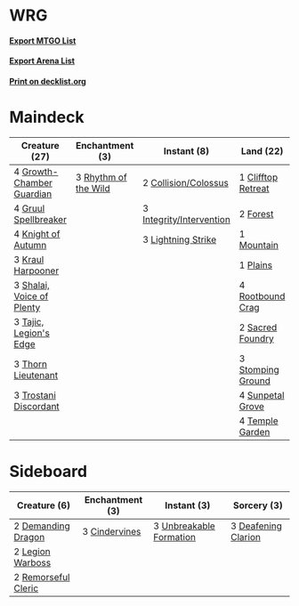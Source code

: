 # WRG

#### [Export MTGO List](../collection/WRG/WRG.txt)
#### [Export Arena List](../collection/WRG/WRG_arena.txt)
#### [Print on decklist.org](http://decklist.org/?deckmain=1%09Clifftop%20Retreat%0A2%09Collision/Colossus%0A2%09Forest%0A4%09Growth-Chamber%20Guardian%0A4%09Gruul%20Spellbreaker%0A3%09Integrity/Intervention%0A4%09Knight%20of%20Autumn%0A3%09Kraul%20Harpooner%0A3%09Lightning%20Strike%0A1%09Mountain%0A1%09Plains%0A3%09Rhythm%20of%20the%20Wild%0A4%09Rootbound%20Crag%0A2%09Sacred%20Foundry%0A3%09Shalai,%20Voice%20of%20Plenty%0A3%09Stomping%20Ground%0A4%09Sunpetal%20Grove%0A3%09Tajic,%20Legion's%20Edge%0A4%09Temple%20Garden%0A3%09Thorn%20Lieutenant%0A3%09Trostani%20Discordant&deckside=3%09Cindervines%0A3%09Deafening%20Clarion%0A2%09Demanding%20Dragon%0A2%09Legion%20Warboss%0A2%09Remorseful%20Cleric%0A3%09Unbreakable%20Formation)
# Maindeck

|                                           Creature (27)                                            |                                        Enchantment (3)                                        |                                            Instant (8)                                            |                                          Land (22)                                          |
|----------------------------------------------------------------------------------------------------|-----------------------------------------------------------------------------------------------|---------------------------------------------------------------------------------------------------|---------------------------------------------------------------------------------------------|
|4 [Growth-Chamber Guardian](http://gatherer.wizards.com/Pages/Card/Details.aspx?multiverseid=457272)|3 [Rhythm of the Wild](http://gatherer.wizards.com/Pages/Card/Details.aspx?multiverseid=457345)|2 [Collision/Colossus](http://gatherer.wizards.com/Pages/Card/Details.aspx?multiverseid=457367)    |1 [Clifftop Retreat](http://gatherer.wizards.com/Pages/Card/Details.aspx?multiverseid=443127)|
|4 [Gruul Spellbreaker](http://gatherer.wizards.com/Pages/Card/Details.aspx?multiverseid=457323)     |                                                                                               |3 [Integrity/Intervention](http://gatherer.wizards.com/Pages/Card/Details.aspx?multiverseid=452977)|2 [Forest](http://gatherer.wizards.com/Pages/Card/Details.aspx?multiverseid=439860)          |
|4 [Knight of Autumn](http://gatherer.wizards.com/Pages/Card/Details.aspx?multiverseid=452933)       |                                                                                               |3 [Lightning Strike](http://gatherer.wizards.com/Pages/Card/Details.aspx?multiverseid=383299)      |1 [Mountain](http://gatherer.wizards.com/Pages/Card/Details.aspx?multiverseid=439859)        |
|3 [Kraul Harpooner](http://gatherer.wizards.com/Pages/Card/Details.aspx?multiverseid=452886)        |                                                                                               |                                                                                                   |1 [Plains](http://gatherer.wizards.com/Pages/Card/Details.aspx?multiverseid=439856)          |
|3 [Shalai, Voice of Plenty](http://gatherer.wizards.com/Pages/Card/Details.aspx?multiverseid=442923)|                                                                                               |                                                                                                   |4 [Rootbound Crag](http://gatherer.wizards.com/Pages/Card/Details.aspx?multiverseid=420934)  |
|3 [Tajic, Legion's Edge](http://gatherer.wizards.com/Pages/Card/Details.aspx?multiverseid=452954)   |                                                                                               |                                                                                                   |2 [Sacred Foundry](http://gatherer.wizards.com/Pages/Card/Details.aspx?multiverseid=405106)  |
|3 [Thorn Lieutenant](http://gatherer.wizards.com/Pages/Card/Details.aspx?multiverseid=447339)       |                                                                                               |                                                                                                   |3 [Stomping Ground](http://gatherer.wizards.com/Pages/Card/Details.aspx?multiverseid=405110) |
|3 [Trostani Discordant](http://gatherer.wizards.com/Pages/Card/Details.aspx?multiverseid=452958)    |                                                                                               |                                                                                                   |4 [Sunpetal Grove](http://gatherer.wizards.com/Pages/Card/Details.aspx?multiverseid=420946)  |
|                                                                                                    |                                                                                               |                                                                                                   |4 [Temple Garden](http://gatherer.wizards.com/Pages/Card/Details.aspx?multiverseid=405112)   |


# Sideboard

|                                         Creature (6)                                         |                                    Enchantment (3)                                     |                                           Instant (3)                                            |                                         Sorcery (3)                                          |
|----------------------------------------------------------------------------------------------|----------------------------------------------------------------------------------------|--------------------------------------------------------------------------------------------------|----------------------------------------------------------------------------------------------|
|2 [Demanding Dragon](http://gatherer.wizards.com/Pages/Card/Details.aspx?multiverseid=447271) |3 [Cindervines](http://gatherer.wizards.com/Pages/Card/Details.aspx?multiverseid=457305)|3 [Unbreakable Formation](http://gatherer.wizards.com/Pages/Card/Details.aspx?multiverseid=457173)|3 [Deafening Clarion](http://gatherer.wizards.com/Pages/Card/Details.aspx?multiverseid=452915)|
|2 [Legion Warboss](http://gatherer.wizards.com/Pages/Card/Details.aspx?multiverseid=452859)   |                                                                                        |                                                                                                  |                                                                                              |
|2 [Remorseful Cleric](http://gatherer.wizards.com/Pages/Card/Details.aspx?multiverseid=447169)|                                                                                        |                                                                                                  |                                                                                              |

